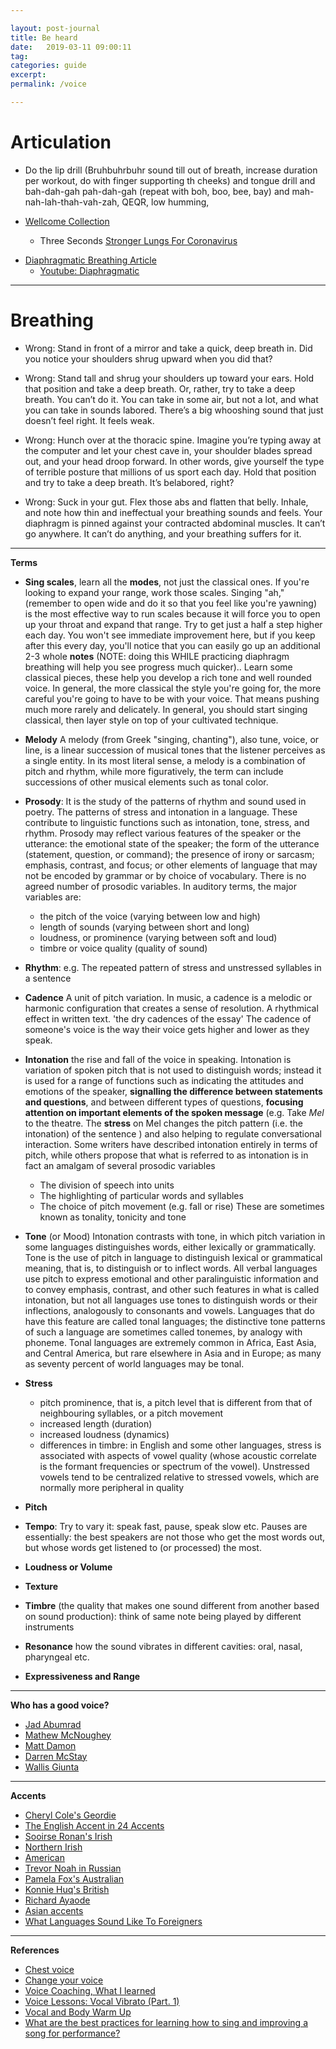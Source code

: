 ```yaml
---

layout: post-journal
title: Be heard
date:   2019-03-11 09:00:11
tag: 
categories: guide
excerpt: 
permalink: /voice

---
```


# Articulation 

-  Do the lip drill (Bruhbuhrbuhr sound till out of breath, increase duration per workout, do with finger supporting th cheeks) and tongue drill and bah-dah-gah pah-dah-gah (repeat with boh, boo, bee, bay) and mah-nah-lah-thah-vah-zah, QEQR, low humming, 

- [Wellcome Collection](https://www.youtube.com/watch?v=_VYaEma4G5s&list=UUQHcvhpkH0z5lFd2LbKzIBQ&index=38)
    - Three Seconds [Stronger Lungs For Coronavirus](https://www.youtube.com/watch?v=HwLzAdriec0&feature=youtu.be&fbclid=IwAR1mwJz5IgIaByj8kg54CQ38sxBB0N44ca1x1rfyVOlaMZA5Hyr_2-KLjPo)
 * [Diaphragmatic Breathing Article](https://my.clevelandclinic.org/health/articles/9445-diaphragmatic-breathing)
    * [Youtube: Diaphragmatic](https://www.youtube.com/watch?v=hmi6sNG9ttM)

----

# Breathing



- Wrong: Stand in front of a mirror and take a quick, deep breath in. Did you notice your shoulders shrug upward when you did that? 

- Wrong: Stand tall and shrug your shoulders up toward your ears. Hold that position and take a deep breath. Or, rather, try to take a deep breath. You can’t do it. You can take in some air, but not a lot, and what you can take in sounds labored. There’s a big whooshing sound that just doesn’t feel right. It feels weak.

- Wrong: Hunch over at the thoracic spine. Imagine you’re typing away at the computer and let your chest cave in, your shoulder blades spread out, and your head droop forward. In other words, give yourself the type of terrible posture that millions of us sport each day. Hold that position and try to take a deep breath. It’s belabored, right?

- Wrong: Suck in your gut. Flex those abs and flatten that belly. Inhale, and note how thin and ineffectual your breathing sounds and feels. Your diaphragm is pinned against your contracted abdominal muscles. It can’t go anywhere. It can’t do anything, and your breathing suffers for it.


-----


**Terms**

- **Sing scales**, learn all the **modes**, not just the classical ones. If you're looking to expand your range, work those scales. Singing "ah," (remember to open wide and do it so that you feel like you're yawning) is the most effective way to run scales because it will force you to open up your throat and expand that range. Try to get just a half a step higher each day. You won't see immediate improvement here, but if you keep after this every day, you'll notice that you can easily go up an additional 2-3 whole **notes** (NOTE: doing this WHILE practicing diaphragm breathing will help you see progress much quicker).. Learn some classical pieces, these help you develop a rich tone and well rounded voice. In general, the more classical the style you're going for, the more careful you're going to have to be with your voice. That means pushing much more rarely and delicately. In general, you should start singing classical, then layer style on top of your cultivated technique.


- **Melody** A melody (from Greek "singing, chanting"), also tune, voice, or line, is a linear succession of musical tones that the listener perceives as a single entity. In its most literal sense, a melody is a combination of pitch and rhythm, while more figuratively, the term can include successions of other musical elements such as tonal color. 

- **Prosody**: It is the study of the patterns of rhythm and sound used in poetry. The patterns of stress and intonation in a language. These contribute to linguistic functions such as intonation, tone, stress, and rhythm. Prosody may reflect various features of the speaker or the utterance: the emotional state of the speaker; the form of the utterance (statement, question, or command); the presence of irony or sarcasm; emphasis, contrast, and focus; or other elements of language that may not be encoded by grammar or by choice of vocabulary. 
There is no agreed number of prosodic variables. In auditory terms, the major variables are:

    * the pitch of the voice (varying between low and high)
    * length of sounds (varying between short and long)
    * loudness, or prominence (varying between soft and loud)
    * timbre or voice quality (quality of sound)

- **Rhythm**: e.g. The repeated pattern of stress and unstressed syllables in a sentence

- **Cadence** A unit of pitch variation. In music, a cadence is a melodic or harmonic configuration that creates a sense of resolution. A rhythmical effect in written text. 'the dry cadences of the essay' The cadence of someone's voice is the way their voice gets higher and lower as they speak. 

- **Intonation** the rise and fall of the voice in speaking. Intonation is variation of spoken pitch that is not used to distinguish words; instead it is used for a range of functions such as indicating the attitudes and emotions of the speaker, **signalling the difference between statements and questions**, and between different types of questions, **focusing attention on important elements of the spoken message** (e.g. Take *Mel* to the theatre. The **stress** on Mel changes the pitch pattern (i.e. the intonation) of the sentence ) and also helping to regulate conversational interaction. 
Some writers have described intonation entirely in terms of pitch, while others propose that what is referred to as intonation is in fact an amalgam of several prosodic variables
    * The division of speech into units
    * The highlighting of particular words and syllables
    * The choice of pitch movement (e.g. fall or rise)
These are sometimes known as tonality, tonicity and tone 

- **Tone** (or Mood)
  Intonation contrasts with tone, in which pitch variation in some languages distinguishes words, either lexically or grammatically.  Tone is the use of pitch in language to distinguish lexical or grammatical meaning,  that is, to distinguish or to inflect words. All verbal languages use pitch to express emotional and other paralinguistic information and to convey emphasis, contrast, and other such features in what is called intonation, but not all languages use tones to distinguish words or their inflections, analogously to consonants and vowels. Languages that do have this feature are called tonal languages; the distinctive tone patterns of such a language are sometimes called tonemes, by analogy with phoneme. Tonal languages are extremely common in Africa, East Asia, and Central America, but rare elsewhere in Asia and in Europe; as many as seventy percent of world languages may be tonal.

- **Stress**

    * pitch prominence, that is, a pitch level that is different from that of neighbouring syllables, or a pitch movement
    * increased length (duration)
    * increased loudness (dynamics)
    * differences in timbre: in English and some other languages, stress is associated with aspects of vowel quality (whose acoustic correlate is the formant frequencies or spectrum of the vowel). Unstressed vowels tend to be centralized relative to stressed vowels, which are normally more peripheral in quality

- **Pitch**

- **Tempo**: Try to vary it: speak fast, pause, speak slow etc. Pauses are essentially: the best speakers are not those who get the most words out, but whose words get listened to (or processed) the most.

- **Loudness or Volume**

- **Texture**

- **Timbre** (the quality that makes one sound different from another based on sound production): think of same note being played by different instruments

- **Resonance** how the sound vibrates in different cavities: oral, nasal, pharyngeal etc.

- **Expressiveness and Range**

---


**Who has a good voice?**

- [Jad Abumrad](https://www.youtube.com/watch?v=Mcrh6PqEMbw)
- [Mathew McNoughey](https://www.youtube.com/watch?v=wM6exo00T5I&list=PLdIS7dENF-nXuG_spHpqy05J0qat1sp6t&index=28&t=0s)
- [Matt Damon](https://www.youtube.com/watch?v=_UBX6LSfbUY&list=PLdIS7dENF-nWAobLPwYkEXMK083gV8qbn&index=37&t=0s)
- [Darren McStay](https://www.youtube.com/watch?v=3Qjr9nWh5cU)
- [Wallis Giunta](https://www.youtube.com/watch?v=eofSFBQBWEU&t=245s)


----
**Accents**

- [Cheryl Cole's Geordie](https://www.youtube.com/watch?v=OHaoLNOiRrw&list=PLdIS7dENF-nWAobLPwYkEXMK083gV8qbn&index=7&t=119s)
- [The English Accent in 24 Accents](https://www.youtube.com/watch?v=dABo_DCIdpM&list=PLdIS7dENF-nWAobLPwYkEXMK083gV8qbn&index=25&t=104s)
- [Sooirse Ronan's Irish](https://www.youtube.com/watch?v=NzyN5kcbusY&list=PLdIS7dENF-nWAobLPwYkEXMK083gV8qbn&index=8)
- [Northern Irish](https://www.youtube.com/watch?v=o9SApeProCY&list=PLdIS7dENF-nWAobLPwYkEXMK083gV8qbn&index=12)
- [American](https://www.youtube.com/watch?v=JoNj0KDuDR8&list=PLdIS7dENF-nWAobLPwYkEXMK083gV8qbn&index=15&t=0s)
- [Trevor Noah in Russian](https://www.youtube.com/watch?v=9OB72GZOS4c&list=PLdIS7dENF-nWAobLPwYkEXMK083gV8qbn&index=27)
- [Pamela Fox's Australian](https://www.youtube.com/watch?v=CT7EiWYGkdM&list=PLdIS7dENF-nWAobLPwYkEXMK083gV8qbn&index=16)
- [Konnie Huq's British](https://www.youtube.com/watch?v=6JEetGlnOqc&list=PLdIS7dENF-nWAobLPwYkEXMK083gV8qbn&index=28)
- [Richard Ayaode](https://www.youtube.com/watch?v=jjC3ycS_2js&index=29&list=PLdIS7dENF-nWAobLPwYkEXMK083gV8qbn)
- [Asian accents](https://www.youtube.com/watch?v=el84efC10oE)
- [What Languages Sound Like To Foreigners](https://www.youtube.com/watch?v=ybcvlxivscw&t=0s&list=PLdIS7dENF-nWAobLPwYkEXMK083gV8qbn&index=27)

----

**References**

- [Chest voice](https://www.nicknotas.com/blog/how-to-develop-a-confident-attractive-voice/)
- [Change your voice](http://www.wikihow.com/Change-Your-Voice)
- [Voice Coaching, What I learned](http://blog.pamelafox.org/2015/10/voice-coaching-what-i-learned.html)
- [Voice Lessons: Vocal Vibrato (Part. 1)](https://www.youtube.com/watch?v=Ey8lZgnUfZc)
- [Vocal and Body Warm Up](https://www.youtube.com/watch?v=auqxLQiT_iE&list=PL6BB9C7AAE6470D53&index=15)
- [What are the best practices for learning how to sing and improving a song for performance?](https://www.quora.com/What-are-the-best-practices-for-learning-how-to-sing-and-improving-a-song-for-performance-In-what-ways-do-different-styles-of-singing-require-different-styles-of-studying-What-concepts-do-beginners-need-to-know)

